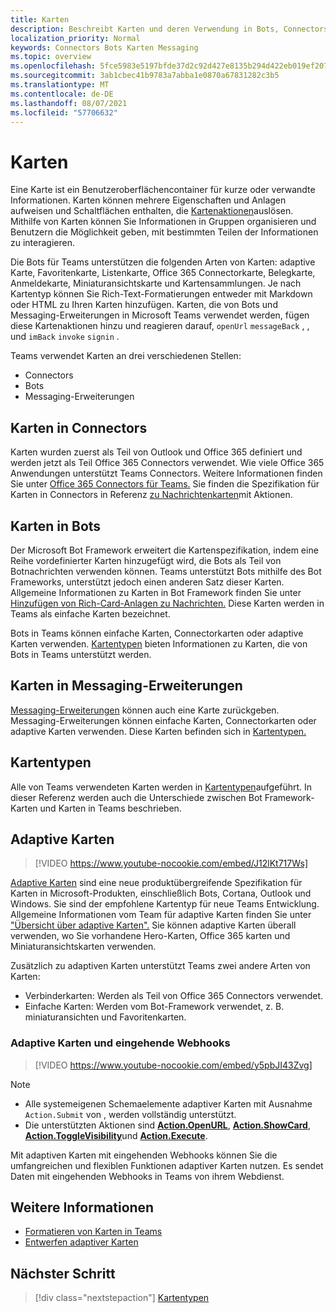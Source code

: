 ```yaml
---
title: Karten
description: Beschreibt Karten und deren Verwendung in Bots, Connectors und Messaging-Erweiterungen
localization_priority: Normal
keywords: Connectors Bots Karten Messaging
ms.topic: overview
ms.openlocfilehash: 5fce5983e5197bfde37d2c92d427e8135b294d422eb019ef207eeb7f0e5be9f3
ms.sourcegitcommit: 3ab1cbec41b9783a7abba1e0870a67831282c3b5
ms.translationtype: MT
ms.contentlocale: de-DE
ms.lasthandoff: 08/07/2021
ms.locfileid: "57706632"
---
```

# <a name="cards"></a>Karten

Eine Karte ist ein Benutzeroberflächencontainer für kurze oder verwandte Informationen. Karten können mehrere Eigenschaften und Anlagen aufweisen und Schaltflächen enthalten, die [Kartenaktionen](~/task-modules-and-cards/cards/cards-actions.md)auslösen. Mithilfe von Karten können Sie Informationen in Gruppen organisieren und Benutzern die Möglichkeit geben, mit bestimmten Teilen der Informationen zu interagieren.

Die Bots für Teams unterstützen die folgenden Arten von Karten: adaptive Karte, Favoritenkarte, Listenkarte, Office 365 Connectorkarte, Belegkarte, Anmeldekarte, Miniaturansichtskarte und Kartensammlungen. Je nach Kartentyp können Sie Rich-Text-Formatierungen entweder mit Markdown oder HTML zu Ihren Karten hinzufügen. Karten, die von Bots und Messaging-Erweiterungen in Microsoft Teams verwendet werden, fügen diese Kartenaktionen hinzu und reagieren darauf, `openUrl` `messageBack` , , und `imBack` `invoke` `signin` .

Teams verwendet Karten an drei verschiedenen Stellen:

* Connectors
* Bots
* Messaging-Erweiterungen

## <a name="cards-in-connectors"></a>Karten in Connectors

Karten wurden zuerst als Teil von Outlook und Office 365 definiert und werden jetzt als Teil Office 365 Connectors verwendet. Wie viele Office 365 Anwendungen unterstützt Teams Connectors. Weitere Informationen finden Sie unter [Office 365 Connectors für Teams.](~/webhooks-and-connectors/what-are-webhooks-and-connectors.md) Sie finden die Spezifikation für Karten in Connectors in Referenz [zu Nachrichtenkarten](/outlook/actionable-messages/card-reference)mit Aktionen.

## <a name="cards-in-bots"></a>Karten in Bots

Der Microsoft Bot Framework erweitert die Kartenspezifikation, indem eine Reihe vordefinierter Karten hinzugefügt wird, die Bots als Teil von Botnachrichten verwenden können. Teams unterstützt Bots mithilfe des Bot Frameworks, unterstützt jedoch einen anderen Satz dieser Karten. Allgemeine Informationen zu Karten in Bot Framework finden Sie unter [Hinzufügen von Rich-Card-Anlagen zu Nachrichten.](/bot-framework/nodejs/bot-builder-nodejs-send-rich-cards) Diese Karten werden in Teams als einfache Karten bezeichnet.

Bots in Teams können einfache Karten, Connectorkarten oder adaptive Karten verwenden. [Kartentypen](~/task-modules-and-cards/cards/cards-reference.md) bieten Informationen zu Karten, die von Bots in Teams unterstützt werden.

## <a name="cards-in-messaging-extensions"></a>Karten in Messaging-Erweiterungen

[Messaging-Erweiterungen](~/messaging-extensions/what-are-messaging-extensions.md) können auch eine Karte zurückgeben. Messaging-Erweiterungen können einfache Karten, Connectorkarten oder adaptive Karten verwenden. Diese Karten befinden sich in [Kartentypen.](~/task-modules-and-cards/cards/cards-reference.md)

## <a name="types-of-cards"></a>Kartentypen

Alle von Teams verwendeten Karten werden in [Kartentypen](~/task-modules-and-cards/cards/cards-reference.md)aufgeführt. In dieser Referenz werden auch die Unterschiede zwischen Bot Framework-Karten und Karten in Teams beschrieben.

## <a name="adaptive-cards"></a>Adaptive Karten

> [!VIDEO https://www.youtube-nocookie.com/embed/J12lKt717Ws]

[Adaptive Karten](~/task-modules-and-cards/cards/cards-reference.md#adaptive-card) sind eine neue produktübergreifende Spezifikation für Karten in Microsoft-Produkten, einschließlich Bots, Cortana, Outlook und Windows. Sie sind der empfohlene Kartentyp für neue Teams Entwicklung. Allgemeine Informationen vom Team für adaptive Karten finden Sie unter ["Übersicht über adaptive Karten".](/adaptive-cards) Sie können adaptive Karten überall verwenden, wo Sie vorhandene Hero-Karten, Office 365 karten und Miniaturansichtskarten verwenden.

Zusätzlich zu adaptiven Karten unterstützt Teams zwei andere Arten von Karten:

* Verbinderkarten: Werden als Teil von Office 365 Connectors verwendet.
* Einfache Karten: Werden vom Bot-Framework verwendet, z. B. miniaturansichten und Favoritenkarten.

### <a name="adaptive-cards-and-incoming-webhooks"></a>Adaptive Karten und eingehende Webhooks

> [!VIDEO https://www.youtube-nocookie.com/embed/y5pbJI43Zvg]

> [!NOTE]
> * Alle systemeigenen Schemaelemente adaptiver Karten mit Ausnahme `Action.Submit` von , werden vollständig unterstützt.
> * Die unterstützten Aktionen sind [**Action.OpenURL**](https://adaptivecards.io/explorer/Action.OpenUrl.html), [**Action.ShowCard**](https://adaptivecards.io/explorer/Action.ShowCard.html), [**Action.ToggleVisibility**](https://adaptivecards.io/explorer/Action.ToggleVisibility.html)und [**Action.Execute**](/adaptive-cards/authoring-cards/universal-action-model#actionexecute).

Mit adaptiven Karten mit eingehenden Webhooks können Sie die umfangreichen und flexiblen Funktionen adaptiver Karten nutzen. Es sendet Daten mit eingehenden Webhooks in Teams von ihrem Webdienst.

## <a name="see-also"></a>Weitere Informationen

* [Formatieren von Karten in Teams](~/task-modules-and-cards/cards/cards-format.md)
* [Entwerfen adaptiver Karten](~/task-modules-and-cards/cards/design-effective-cards.md)

## <a name="next-step"></a>Nächster Schritt

> [!div class="nextstepaction"]
> [Kartentypen](~/task-modules-and-cards/cards/cards-reference.md)
